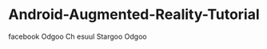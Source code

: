 Android-Augmented-Reality-Tutorial
==================================

facebook Odgoo Ch esuul Stargoo Odgoo
